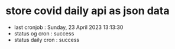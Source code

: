 # store covid daily api as json data

- last cronjob : Sunday, 23 April 2023 13:13:30
- status og cron : success
- status daily cron : success
      
      